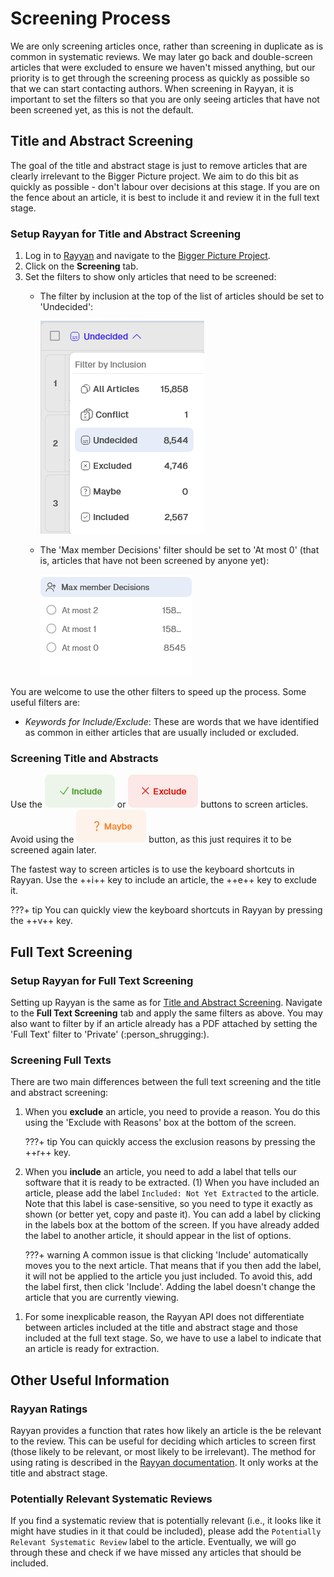 # Screening Process

We are only screening articles once, rather than screening in duplicate as is common in systematic reviews.
We may later go back and double-screen articles that were excluded to ensure we haven't missed anything, but our priority is to get through the screening process as quickly as possible so that we can start contacting authors.
When screening in Rayyan, it is important to set the filters so that you are only seeing articles that have not been screened yet, as this is not the default.

## Title and Abstract Screening

The goal of the title and abstract stage is just to remove articles that are clearly irrelevant to the Bigger Picture project.
We aim to do this bit as quickly as possible - don't labour over decisions at this stage.
If you are on the fence about an article, it is best to include it and review it in the full text stage.

### Setup Rayyan for Title and Abstract Screening

1. Log in to [Rayyan](https://www.rayyan.ai/) and navigate to the [Bigger Picture Project](https://new.rayyan.ai/reviews/1388927/overview).
2. Click on the **Screening** tab.
3. Set the filters to show only articles that need to be screened:
      - The filter by inclusion at the top of the list of articles should be set to 'Undecided':

        ![Rayyan Undecided Filter](../imgs/rayyan_undecided.png)

      - The 'Max member Decisions' filter should be set to 'At most 0' (that is, articles that have not been screened by anyone yet):

        ![Rayyan Max Member Decisions Filter](../imgs/rayyan_max_decisions.png)

You are welcome to use the other filters to speed up the process.
Some useful filters are:

- *Keywords for Include/Exclude*: These are words that we have identified as common in either articles that are usually included or excluded.

### Screening Title and Abstracts

Use the ![Rayyan Include](../imgs/rayyan_include.png) or ![Rayyan Exclude](../imgs/rayyan_exclude.png) buttons to screen articles.
Avoid using the ![Rayyan Maybe](../imgs/rayyan_maybe.png) button, as this just requires it to be screened again later.

The fastest way to screen articles is to use the keyboard shortcuts in Rayyan.
Use the ++i++ key to include an article, the ++e++ key to exclude it.

???+ tip
    You can quickly view the keyboard shortcuts in Rayyan by pressing the ++v++ key.

## Full Text Screening

### Setup Rayyan for Full Text Screening

Setting up Rayyan is the same as for [Title and Abstract Screening](#setup-rayyan-for-title-and-abstract-screening).
Navigate to the **Full Text Screening** tab and apply the same filters as above.
You may also want to filter by if an article already has a PDF attached by setting the 'Full Text' filter to 'Private' (:person_shrugging:).

### Screening Full Texts

There are two main differences between the full text screening and the title and abstract screening:

<div class="annotate" markdown>

1. When you **exclude** an article, you need to provide a reason.
   You do this using the 'Exclude with Reasons' box at the bottom of the screen.

    ???+ tip
        You can quickly access the exclusion reasons by pressing the ++r++ key.

2. When you **include** an article, you need to add a label that tells our software that it is ready to be extracted. (1)
   When you have included an article, please add the label `Included: Not Yet Extracted` to the article.
   Note that this label is case-sensitive, so you need to type it exactly as shown (or better yet, copy and paste it).
   You can add a label by clicking in the labels box at the bottom of the screen.
   If you have already added the label to another article, it should appear in the list of options.

    ???+ warning
        A common issue is that clicking 'Include' automatically moves you to the next article.
        That means that if you then add the label, it will not be applied to the article you just included.
        To avoid this, add the label first, then click 'Include'.
        Adding the label doesn't change the article that you are currently viewing.

</div>

1. For some inexplicable reason, the Rayyan API does not differentiate between articles included at the title and abstract stage and those included at the full text stage.
   So, we have to use a label to indicate that an article is ready for extraction.

## Other Useful Information

### Rayyan Ratings

Rayyan provides a function that rates how likely an article is the be relevant to the review.
This can be useful for deciding which articles to screen first (those likely to be relevant, or most likely to be irrelevant).
The method for using rating is described in the [Rayyan documentation](https://help.rayyan.ai/hc/en-us/articles/17461088734353-How-to-use-Rayyan-s-Predictions-Classifier-for-Relevance-Ranking).
It only works at the title and abstract stage.

### Potentially Relevant Systematic Reviews

If you find a systematic review that is potentially relevant (i.e., it looks like it might have studies in it that could be included), please add the `Potentially Relevant Systematic Review` label to the article.
Eventually, we will go through these and check if we have missed any articles that should be included.

